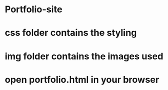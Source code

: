 # Portfolio-site
# css folder contains the styling
# img folder contains the images used
# open portfolio.html in your browser

